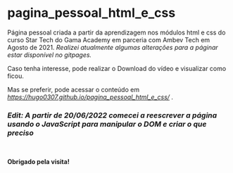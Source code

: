# pagina_pessoal_html_e_css

Página pessoal criada a partir da aprendizagem nos módulos html e css do curso Star Tech do Gama Academy em parceria com Ambev Tech em Agosto de 2021.
*Realizei atualmente algumas alterações para a páginar estar disponível no gitpages.*

Caso tenha interesse, pode realizar o Download do vídeo e visualizar como ficou.

Mas se preferir, pode acessar o conteúdo em *https://hugo0307.github.io/pagina_pessoal_html_e_css/* .

### ***Edit:** A partir de 20/06/2022 comecei a reescrever a página usando o JavaScript para manipular o DOM e criar o que preciso*

</br>

**Obrigado pela visita!**
